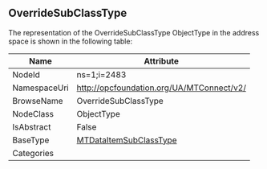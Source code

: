 <!-- objecttype -->
## OverrideSubClassType
  
<!-- end of text -->
The representation of the OverrideSubClassType ObjectType in the address space is shown in the following table:  

|Name|Attribute|
|---|---|
|NodeId|ns=1;i=2483|
|NamespaceUri|http://opcfoundation.org/UA/MTConnect/v2/|
|BrowseName|OverrideSubClassType|
|NodeClass|ObjectType|
|IsAbstract|False|
|BaseType|[MTDataItemSubClassType](../../ObjectTypes/MTDataItemSubClassType/readme.md)|
|Categories||


